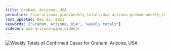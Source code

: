 ```yaml
---
title: Graham, Arizona, USA
permalink: /usa-arizona-pima/weekly_totals/usa-arizona-graham-weekly_totals.html
last_updated: Dec 23, 2021
keywords: ["Graham, Arizona, USA", "weekly totals"]
sidebar: usa-arizona-pima_sidebar
---
```


![Weekly Totals of Confirmed Cases for Graham, Arizona, USA](/covid_tracker/images/graphs/usa-arizona-graham-weekly_totals_graph.png)
